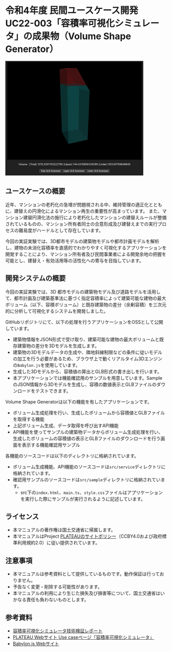# 令和4年度 民間ユースケース開発　UC22-003「容積率可視化シミュレータ」の成果物（Volume Shape Generator）


![](resources/index/applicationWindow.png)

## ユースケースの概要

近年、マンションの老朽化の急増が問題視される中、維持管理の適正化とともに、建替えの円滑化によるマンション再生の重要性が高まっています。 また、マンション建替円滑化法の施行により老朽化したマンションの建替えルールが整備されているものの、マンション所有者同士の合意形成及び建替えまでの実行プロセスの難易度がハードルとして存在しています。

今回の実証実験では、3D都市モデルの建築物モデルや都市計画モデルを解析し、建物の未消化容積率を直感的でわかりやすく可視化するアプリケーションを開発することにより、マンション所有者及び民間事業者による開発余地の把握を可能とし、建替え・有効活用等の活性化への寄与を目指しています。

## 開発システムの概要
今回の実証実験では、3D 都市モデルの建築物モデル及び道路モデルを活用して、都市計画及び建築基準法に基づく指定容積率によって建築可能な建物の最大ボリューム（以下、容積ボリューム）と既存建築物の差分（余剰容積）を三次元的に分析して可視化するシステムを開発しました。

GitHubリポジトリにて、以下の処理を行うアプリケーションをOSSとして公開しています。

- 建築物情報をJSON形式で受け取り、建築可能な建物の最大ボリュームと既存建築物の差分を3Dモデルを生成します。
- 建築物の3Dモデルデータの生成や、隣地斜線制限などの条件に従いモデルの加工を行う必要があるため、ブラウザ上で動くリアルタイム3Dエンジンの```Babylon.js```を使用しています。
- 生成した3Dモデルから、容積値の算出とGLB形式の書き出しを行います。
- 本アプリケーションでは機能確認用のサンプルを用意しています。SampleのJSON情報から3Dモデルを生成し、容積の数値表示とGLBファイルのダウンロードをテストできます。

Volume Shape Generatorは以下の機能を有したアプリケーションです。

- ボリューム生成処理を行い、生成したボリュームから容積値とGLBファイルを取得する機能
- 上記ボリューム生成、データ取得を呼び出すAPI機能
- API機能を使ってサンプルの建築物データからボリューム生成処理を行い、
生成したボリュームの容積値の表示とGLBファイルのダウンロードを行う画面を表示する機能確認用サンプル

各機能のソースコードは以下のディレクトリに格納されています。
- ボリューム生成機能、API機能のソースコードは```src/service```ディレクトリに格納されています。
- 確認用サンプルのソースコードは```src/sample```ディレクトリに格納されています。
  - src下の```index.html```、```main.ts```、```style.css```ファイルはアプリケーションを実行した際にサンプルが実行されるように記述しています。

## ライセンス
- 本マニュアルの著作権は国土交通省に帰属します。
- 本マニュアルはProject [PLATEAUのサイトポリシー](https://www.mlit.go.jp/plateau/site-policy/)（CCBY4.0および政府標準利用規約2.0）に従い提供されています。

## 注意事項
- 本マニュアルは参考資料として提供しているものです。動作保証は行っておりません。
- 予告なく変更・削除する可能性があります。
- 本マニュアルの利用により生じた損失及び損害等について、国土交通省はいかなる責任も負わないものとします。

## 参考資料　
- [容積率可視化シミュレータ技術検証レポート](https://www.mlit.go.jp/plateau/libraries/technical-reports/)
- [PLATEAU Webサイト Use caseページ「容積率可視化シミュレータ」](https://www.mlit.go.jp/plateau/use-case/uc22-003/)
- [Babylon.js Webサイト](https://www.babylonjs.com/)